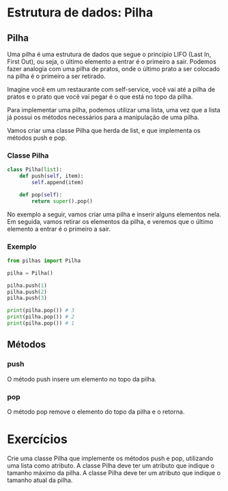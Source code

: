 # Estrutura de dados: Pilha 

## Pilha

Uma pilha é uma estrutura de dados que segue o princípio LIFO (Last In, First Out), ou seja, o último elemento a entrar é o primeiro a sair. Podemos fazer analogia com uma pilha de pratos, onde o último prato a ser colocado na pilha é o primeiro a ser retirado. 

Imagine você em um restaurante com self-service, você vai até a pilha de pratos e o prato que você vai pegar é o que está no topo da pilha. 

Para implementar uma pilha, podemos utilizar uma lista, uma vez que a lista já possui os métodos necessários para a manipulação de uma pilha.

Vamos criar uma classe Pilha que herda de list, e que implementa os métodos push e pop.

### Classe Pilha

```python
class Pilha(list):
    def push(self, item):
        self.append(item)

    def pop(self):
        return super().pop()
```

No exemplo a seguir, vamos criar uma pilha e inserir alguns elementos nela. Em seguida, vamos retirar os elementos da pilha, e veremos que o último elemento a entrar é o primeiro a sair.

### Exemplo

```python
from pilhas import Pilha

pilha = Pilha()

pilha.push(1)
pilha.push(2)
pilha.push(3)

print(pilha.pop()) # 3
print(pilha.pop()) # 2
print(pilha.pop()) # 1
```

## Métodos

### push

O método push insere um elemento no topo da pilha.

### pop

O método pop remove o elemento do topo da pilha e o retorna.


# Exercícios


Crie uma classe Pilha que implemente os métodos push e pop, utilizando uma lista como atributo. A classe Pilha deve ter um atributo que indique o tamanho máximo da pilha. A classe Pilha deve ter um atributo que indique o tamanho atual da pilha.


